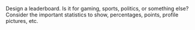 Design a leaderboard. Is it for gaming, sports, politics, or something else? Consider the important statistics to show, percentages, points, profile pictures, etc.